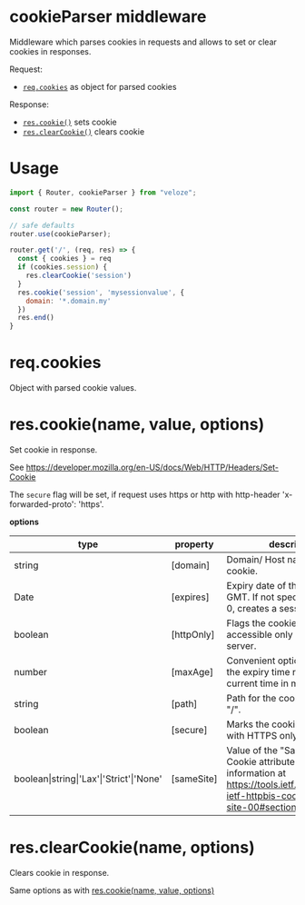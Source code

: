 # cookieParser middleware

Middleware which parses cookies in requests and allows to set or clear cookies
in responses.

Request:

- [`req.cookies`](#req-cookies) as object for parsed cookies

Response:

- [`res.cookie()`](#res-cookie) sets cookie
- [`res.clearCookie()`](#res-clear-cookie) clears cookie

# Usage

```js
import { Router, cookieParser } from "veloze";

const router = new Router();

// safe defaults
router.use(cookieParser);

router.get('/', (req, res) => {
  const { cookies } = req
  if (cookies.session) {
    res.clearCookie('session')
  }
  res.cookie('session', 'mysessionvalue', {
    domain: '*.domain.my'
  })
  res.end()
}
```

<a id="req-cookies"></a>

# req.cookies

Object with parsed cookie values.

<a id="res-cookie"></a>

# res.cookie(name, value, options)

Set cookie in response.

See https://developer.mozilla.org/en-US/docs/Web/HTTP/Headers/Set-Cookie

The `secure` flag will be set, if request uses https or http with http-header
'x-forwarded-proto': 'https'.

**options**

| type                                     | property    | description                                                                                                                                        |
| ---------------------------------------- | ----------- | -------------------------------------------------------------------------------------------------------------------------------------------------- |
| string                                   | \[domain]   | Domain/ Host name for the cookie.                                                                                                                  |
| Date                                     | \[expires]  | Expiry date of the cookie in GMT. If not specified or set to 0, creates a session cookie.                                                          |
| boolean                                  | \[httpOnly] | Flags the cookie to be accessible only by the web server.                                                                                          |
| number                                   | \[maxAge]   | Convenient option for setting the expiry time relative to the current time in milliseconds.                                                        |
| string                                   | \[path]     | Path for the cookie. Defaults to "/".                                                                                                              |
| boolean                                  | \[secure]   | Marks the cookie to be used with HTTPS only.                                                                                                       |
| boolean\|string\|'Lax'\|'Strict'\|'None' | \[sameSite] | Value of the "SameSite" Set-Cookie attribute. More information at https://tools.ietf.org/html/draft-ietf-httpbis-cookie-same-site-00#section-4.1.1 |

<a id="res-clear-cookie"></a>

# res.clearCookie(name, options)

Clears cookie in response.

Same options as with [res.cookie(name, value, options)](#res-cookie)
